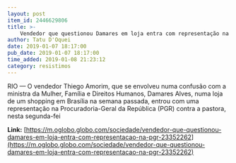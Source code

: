 ```yaml
---
layout: post
item_id: 2446629806
title: >-
    Vendedor que questionou Damares em loja entra com representação na PGR
author: Tatu D'Oquei
date: 2019-01-07 18:17:00
pub_date: 2019-01-07 18:17:00
time_added: 2019-01-08 21:23:12
category: resistimos
---
```


RIO — O vendedor Thiego Amorim, que se envolveu numa confusão com a ministra da Mulher, Família e Direitos Humanos, Damares Alves, numa loja de um shopping em Brasília na semana passada, entrou com uma representação na Procuradoria-Geral da República (PGR) contra a pastora, nesta segunda-fei

**Link:** [https://m.oglobo.globo.com/sociedade/vendedor-que-questionou-damares-em-loja-entra-com-representacao-na-pgr-23352262](https://m.oglobo.globo.com/sociedade/vendedor-que-questionou-damares-em-loja-entra-com-representacao-na-pgr-23352262)

